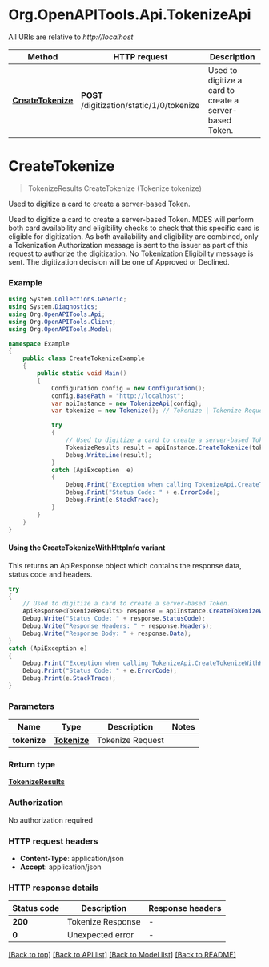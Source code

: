 # Org.OpenAPITools.Api.TokenizeApi

All URIs are relative to *http://localhost*

| Method | HTTP request | Description |
|--------|--------------|-------------|
| [**CreateTokenize**](TokenizeApi.md#createtokenize) | **POST** /digitization/static/1/0/tokenize | Used to digitize a card to create a server-based Token. |

<a id="createtokenize"></a>
# **CreateTokenize**
> TokenizeResults CreateTokenize (Tokenize tokenize)

Used to digitize a card to create a server-based Token.

Used to digitize a card to create a server-based Token. MDES will perform both card availability and eligibility checks to check that this specific card is eligible for digitization. As both availability and eligibility are combined, only a Tokenization Authorization message is sent to the issuer as part of this request to authorize the digitization. No Tokenization Eligibility message is sent. The digitization decision will be one of Approved or Declined. 

### Example
```csharp
using System.Collections.Generic;
using System.Diagnostics;
using Org.OpenAPITools.Api;
using Org.OpenAPITools.Client;
using Org.OpenAPITools.Model;

namespace Example
{
    public class CreateTokenizeExample
    {
        public static void Main()
        {
            Configuration config = new Configuration();
            config.BasePath = "http://localhost";
            var apiInstance = new TokenizeApi(config);
            var tokenize = new Tokenize(); // Tokenize | Tokenize Request

            try
            {
                // Used to digitize a card to create a server-based Token.
                TokenizeResults result = apiInstance.CreateTokenize(tokenize);
                Debug.WriteLine(result);
            }
            catch (ApiException  e)
            {
                Debug.Print("Exception when calling TokenizeApi.CreateTokenize: " + e.Message);
                Debug.Print("Status Code: " + e.ErrorCode);
                Debug.Print(e.StackTrace);
            }
        }
    }
}
```

#### Using the CreateTokenizeWithHttpInfo variant
This returns an ApiResponse object which contains the response data, status code and headers.

```csharp
try
{
    // Used to digitize a card to create a server-based Token.
    ApiResponse<TokenizeResults> response = apiInstance.CreateTokenizeWithHttpInfo(tokenize);
    Debug.Write("Status Code: " + response.StatusCode);
    Debug.Write("Response Headers: " + response.Headers);
    Debug.Write("Response Body: " + response.Data);
}
catch (ApiException e)
{
    Debug.Print("Exception when calling TokenizeApi.CreateTokenizeWithHttpInfo: " + e.Message);
    Debug.Print("Status Code: " + e.ErrorCode);
    Debug.Print(e.StackTrace);
}
```

### Parameters

| Name | Type | Description | Notes |
|------|------|-------------|-------|
| **tokenize** | [**Tokenize**](Tokenize.md) | Tokenize Request |  |

### Return type

[**TokenizeResults**](TokenizeResults.md)

### Authorization

No authorization required

### HTTP request headers

 - **Content-Type**: application/json
 - **Accept**: application/json


### HTTP response details
| Status code | Description | Response headers |
|-------------|-------------|------------------|
| **200** | Tokenize Response |  -  |
| **0** | Unexpected error |  -  |

[[Back to top]](#) [[Back to API list]](../README.md#documentation-for-api-endpoints) [[Back to Model list]](../README.md#documentation-for-models) [[Back to README]](../README.md)

